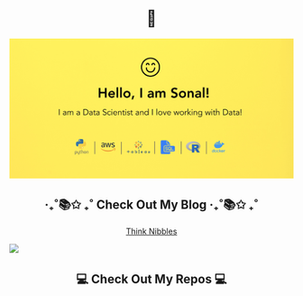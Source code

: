 <h1 align="center"> 👋 </h1>
<div align="center">
  <img src="https://github.com/SonalKiran/SonalKiran/blob/ff0231e1e9937f849b543b550005b813d4d99bd3/images/header.jpeg" alt="header"/>
</div>

<h2  align="center">‧₊˚📚✩ ₊˚ Check Out My Blog ‧₊˚📚✩ ₊˚</h2>
<p align="center" align='right'>
<a href="https://thinknibbles.github.io/">Think Nibbles</a>

<a href="https://thinknibbles.github.io/"><img src="https://img.shields.io/badge/Think%20Nibbles-%2312100E.svg?&style=for-the-badge"/></a>
</p>

<h2  align="center">💻 Check Out My Repos 💻</h2>


<!---
SonalKiran/SonalKiran is a ✨ special ✨ repository because its `README.md` (this file) appears on your GitHub profile.
You can click the Preview link to take a look at your changes.
--->
